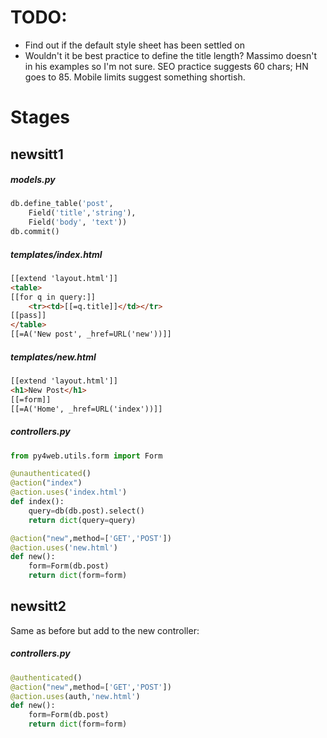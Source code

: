 # TODO:
* Find out if the default style sheet has been settled on
* Wouldn't it be best practice to define the title length? Massimo doesn't in his examples so I'm not sure. SEO practice suggests 60 chars; HN goes to 85. Mobile limits suggest something shortish.
# Stages

## newsitt1

##### models.py
```python
db.define_table('post',  
    Field('title','string'),
    Field('body', 'text'))
db.commit()
```

##### templates/index.html

```html
[[extend 'layout.html']]
<table>
[[for q in query:]]
    <tr><td>[[=q.title]]</td></tr>
[[pass]]
</table>
[[=A('New post', _href=URL('new'))]]
```

##### templates/new.html
```html
[[extend 'layout.html']]
<h1>New Post</h1>
[[=form]]
[[=A('Home', _href=URL('index'))]]
```

##### controllers.py
```python
from py4web.utils.form import Form

@unauthenticated()
@action("index")
@action.uses('index.html')
def index():
    query=db(db.post).select()
    return dict(query=query)

@action("new",method=['GET','POST'])    
@action.uses('new.html')
def new():
    form=Form(db.post)
    return dict(form=form)
```

## newsitt2
Same as before but add to the new controller:

##### controllers.py
```python
@authenticated()
@action("new",method=['GET','POST'])    
@action.uses(auth,'new.html')
def new():
    form=Form(db.post)
    return dict(form=form)
```

